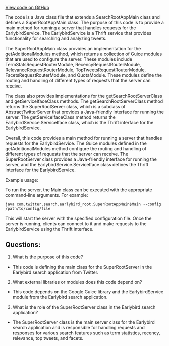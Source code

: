 [View code on GitHub](https://github.com/misbahsy/the-algorithm/src/java/com/twitter/search/earlybird_root/SuperRootAppMain.java)

The code is a Java class file that extends a SearchRootAppMain class and defines a SuperRootAppMain class. The purpose of this code is to provide a main method for running a server that handles requests for the EarlybirdService. The EarlybirdService is a Thrift service that provides functionality for searching and analyzing tweets. 

The SuperRootAppMain class provides an implementation for the getAdditionalModules method, which returns a collection of Guice modules that are used to configure the server. These modules include TermStatsRequestRouterModule, RecencyRequestRouterModule, RelevanceRequestRouterModule, TopTweetsRequestRouterModule, FacetsRequestRouterModule, and QuotaModule. These modules define the routing and handling of different types of requests that the server can receive. 

The class also provides implementations for the getSearchRootServerClass and getServiceIfaceClass methods. The getSearchRootServerClass method returns the SuperRootServer class, which is a subclass of AbstractTwitterServer that provides a Java-friendly interface for running the server. The getServiceIfaceClass method returns the EarlybirdService.ServiceIface class, which is the Thrift interface for the EarlybirdService. 

Overall, this code provides a main method for running a server that handles requests for the EarlybirdService. The Guice modules defined in the getAdditionalModules method configure the routing and handling of different types of requests that the server can receive. The SuperRootServer class provides a Java-friendly interface for running the server, and the EarlybirdService.ServiceIface class defines the Thrift interface for the EarlybirdService. 

Example usage:

To run the server, the Main class can be executed with the appropriate command-line arguments. For example:

```
java com.twitter.search.earlybird_root.SuperRootAppMain$Main --config /path/to/config/file
```

This will start the server with the specified configuration file. Once the server is running, clients can connect to it and make requests to the EarlybirdService using the Thrift interface.
## Questions: 
 1. What is the purpose of this code?
- This code is defining the main class for the SuperRootServer in the Earlybird search application from Twitter.

2. What external libraries or modules does this code depend on?
- This code depends on the Google Guice library and the EarlybirdService module from the Earlybird search application.

3. What is the role of the SuperRootServer class in the Earlybird search application?
- The SuperRootServer class is the main server class for the Earlybird search application and is responsible for handling requests and responses for various search features such as term statistics, recency, relevance, top tweets, and facets.
